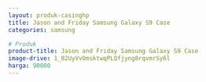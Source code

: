 ```yaml
---
layout: produk-casinghp
title: Jason and Friday Samsung Galaxy S9 Case
categories: samsung

# Produk
product-title: Jason and Friday Samsung Galaxy S9 Case
image-drive: 1_82UyVvOmsktwqPLQfjyng8rqvmrSy6l
harga: 90000
---
```

